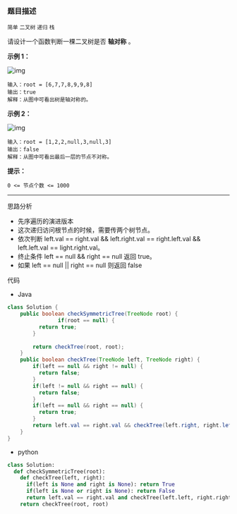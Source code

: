### 题目描述

`简单` `二叉树` `递归` `栈`

请设计一个函数判断一棵二叉树是否 **轴对称** 。

 

**示例 1：**

![img](https://pic.leetcode.cn/1694689008-JaaRdV-%E8%BD%B4%E5%AF%B9%E7%A7%B0%E4%BA%8C%E5%8F%89%E6%A0%911.png)

```
输入：root = [6,7,7,8,9,9,8]
输出：true
解释：从图中可看出树是轴对称的。
```

**示例 2：**

![img](https://pic.leetcode.cn/1694689054-vENzHe-%E8%BD%B4%E5%AF%B9%E7%A7%B0%E4%BA%8C%E5%8F%89%E6%A0%912.png)

```
输入：root = [1,2,2,null,3,null,3]
输出：false
解释：从图中可看出最后一层的节点不对称。
```

 

**提示：**

```
0 <= 节点个数 <= 1000
```

---

思路分析

- 先序遍历的演进版本
- 这次递归访问根节点的时候，需要传两个树节点。
- 依次判断 left.val == right.val && left.right.val == right.left.val && left.left.val == light.right.val。
- 终止条件 left == null && right == null 返回 true。
- 如果 left == null || right == null 则返回 false

代码

- Java

```java
class Solution {
  	public boolean checkSymmetricTree(TreeNode root) {
				if(root == null) {
          return true;
        }
      	
      	return checkTree(root, root);
    }
  	public boolean checkTree(TreeNode left, TreeNode right) {
		if(left == null && right != null) {
          return false;
        }
      	if(left != null && right == null) {
          return false;
        }
        if(left == null && right == null) {
          return true;
        }
      	return left.val == right.val && checkTree(left.right, right.left) && checkTree(left.left, right.right);
    }
}
```

- python

```python
class Solution:
  def checkSymmetricTree(root):
    def checkTree(left, right):
      if(left is None and right is None): return True
      if(left is None or right is None): return False
      return left.val == right.val and checkTree(left.left, right.right) and checkTree(left.right, right.left)
    return checkTree(root, root)
```

